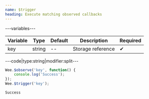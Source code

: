 ```yaml
---
name: $trigger
heading: Execute matching observed callbacks
---
```


---variables---

| Variable | Type | Default | Description | Required |
| -- | -- | -- | -- | -- |
| key | string | -- | Storage reference | ✔ |

---code|type:string|modifier:split---

```javascript
Wee.$observe('key', function() {
	console.log('Success');
});
Wee.$trigger('key');
```

```javascript
Success
```